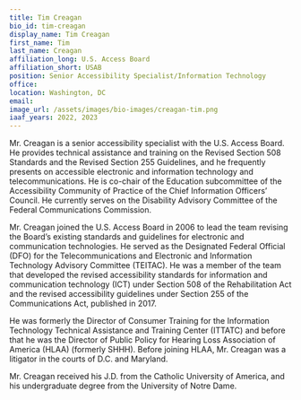 ```yaml
---
title: Tim Creagan
bio_id: tim-creagan
display_name: Tim Creagan
first_name: Tim
last_name: Creagan
affiliation_long: U.S. Access Board
affiliation_short: USAB
position: Senior Accessibility Specialist/Information Technology
office: 
location: Washington, DC
email: 
image_url: /assets/images/bio-images/creagan-tim.png
iaaf_years: 2022, 2023
---
```

Mr. Creagan is a senior accessibility specialist with the U.S. Access Board. He provides technical assistance and training on the Revised Section 508 Standards and the Revised Section 255 Guidelines, and he frequently presents on accessible electronic and information technology and telecommunications. He is co-chair of the Education subcommittee of the Accessibility Community of Practice of the Chief Information Officers’ Council. He currently serves on the Disability Advisory Committee of the Federal Communications Commission.

Mr. Creagan joined the U.S. Access Board in 2006 to lead the team revising the Board’s existing standards and guidelines for electronic and communication technologies. He served as the Designated Federal Official (DFO) for the Telecommunications and Electronic and Information Technology Advisory Committee (TEITAC). He was a member of the team that developed the revised accessibility standards for information and communication technology (ICT) under Section 508 of the Rehabilitation Act and the revised accessibility guidelines under Section 255 of the Communications Act, published in 2017.

He was formerly the Director of Consumer Training for the Information Technology Technical Assistance and Training Center (ITTATC) and before that he was the Director of Public Policy for Hearing Loss Association of America (HLAA) (formerly SHHH). Before joining HLAA, Mr. Creagan was a litigator in the courts of D.C. and Maryland.

Mr. Creagan received his J.D. from the Catholic University of America, and his undergraduate degree from the University of Notre Dame.